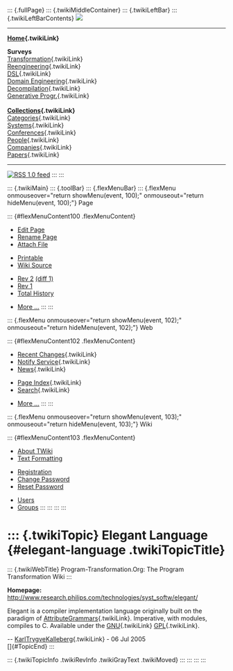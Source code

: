 ::: {.fullPage}
::: {.twikiMiddleContainer}
::: {.twikiLeftBar}
::: {.twikiLeftBarContents}
![](../pub/transformation.gif)

------------------------------------------------------------------------

**[Home](WebHome){.twikiLink}**

**Surveys**\
[Transformation](ProgramTransformation){.twikiLink}\
[Reengineering](ReengineeringWiki){.twikiLink}\
[DSL](DomainSpecificLanguages){.twikiLink}\
[Domain Engineering](DomainEngineering){.twikiLink}\
[Decompilation](DeCompilation){.twikiLink}\
[Generative Progr.](GenerativeProgrammingWiki){.twikiLink}\
\
**[Collections](CategoryCollection){.twikiLink}**\
[Categories](CategoryCategory){.twikiLink}\
[Systems](TransformationSystems){.twikiLink}\
[Conferences](TransformationConferences){.twikiLink}\
[People](TransformationPeople){.twikiLink}\
[Companies](TransformationCompanies){.twikiLink}\
[Papers](CategoryPaper){.twikiLink}

------------------------------------------------------------------------

[![](../pub/rss.gif "RSS 1.0 feed")](WebRss@skin=rss)
:::
:::

::: {.twikiMain}
::: {.toolBar}
::: {.flexMenuBar}
::: {.flexMenu onmouseover="return showMenu(event, 100);" onmouseout="return hideMenu(event, 100);"}
Page

::: {#flexMenuContent100 .flexMenuContent}
-   [Edit
    Page](http://www.program-transformation.org/edit/Transform/ElegantLanguage?t=1536826321)
-   [Rename
    Page](http://www.program-transformation.org/rename/Transform/ElegantLanguage)
-   [Attach
    File](http://www.program-transformation.org/attach/Transform/ElegantLanguage)

<!-- -->

-   [Printable](http://www.program-transformation.org/view/Transform/ElegantLanguage?skin=print.pattern)
-   [Wiki
    Source](http://www.program-transformation.org/view/Transform/ElegantLanguage?skin=text&raw=on&contenttype=text/plain)

<!-- -->

-   [Rev
    2](http://www.program-transformation.org/view/Transform/ElegantLanguage?rev=1.2)
    [(diff 1)](http://www.program-transformation.org/rdiff/Transform/ElegantLanguage?rev1=1.2&rev2=1.1)
-   [Rev
    1](http://www.program-transformation.org/view/Transform/ElegantLanguage?rev=1.1)
-   [Total
    History](http://www.program-transformation.org/rdiff/Transform/ElegantLanguage)

<!-- -->

-   [More
    \...](http://www.program-transformation.org/oops/Transform/ElegantLanguage?template=oopsmore&param1=1.2&param2=1.2)
:::
:::

::: {.flexMenu onmouseover="return showMenu(event, 102);" onmouseout="return hideMenu(event, 102);"}
Web

::: {#flexMenuContent102 .flexMenuContent}
-   [Recent Changes](WebChanges){.twikiLink}
-   [Notify Service](WebNotify){.twikiLink}
-   [News](WebNews){.twikiLink}

<!-- -->

-   [Page Index](WebIndex){.twikiLink}
-   [Search](WebSearch){.twikiLink}

<!-- -->

-   [More
    \...](http://www.program-transformation.org/oops/Transform/ElegantLanguage?template=oopsmore&param1=1.2&param2=1.2)
:::
:::

::: {.flexMenu onmouseover="return showMenu(event, 103);" onmouseout="return hideMenu(event, 103);"}
Wiki

::: {#flexMenuContent103 .flexMenuContent}
-   [About
    TWiki](http://www.program-transformation.org/view/TWiki/WebHome)
-   [Text
    Formatting](http://www.program-transformation.org/view/TWiki/TextFormattingRules)

<!-- -->

-   [Registration](http://www.program-transformation.org/view/TWiki/TWikiRegistration)
-   [Change
    Password](http://www.program-transformation.org/view/TWiki/ChangePassword)
-   [Reset
    Password](http://www.program-transformation.org/view/TWiki/ResetPassword)

<!-- -->

-   [Users](http://www.program-transformation.org/view/Main/TWikiUsers)
-   [Groups](http://www.program-transformation.org/view/Main/TWikiGroups)
:::
:::
:::
:::

::: {.twikiTopic}
Elegant Language {#elegant-language .twikiTopicTitle}
================

::: {.twikiWebTitle}
Program-Transformation.Org: The Program Transformation Wiki
:::

**Homepage:**
<http://www.research.philips.com/technologies/syst_softw/elegant/>

Elegant is a compiler implementation language originally built on the
paradigm of [AttributeGrammars](AttributeGrammar){.twikiLink}.
Imperative, with modules, compiles to C. Available under the
[GNU](GNU){.twikiLink} [GPL](GPL){.twikiLink}.

\-- [KarlTrygveKalleberg](../Main/KarlTrygveKalleberg){.twikiLink} - 06
Jul 2005\
[]{#TopicEnd}
:::

::: {.twikiTopicInfo .twikiRevInfo .twikiGrayText .twikiMoved}
:::
:::
:::
:::
